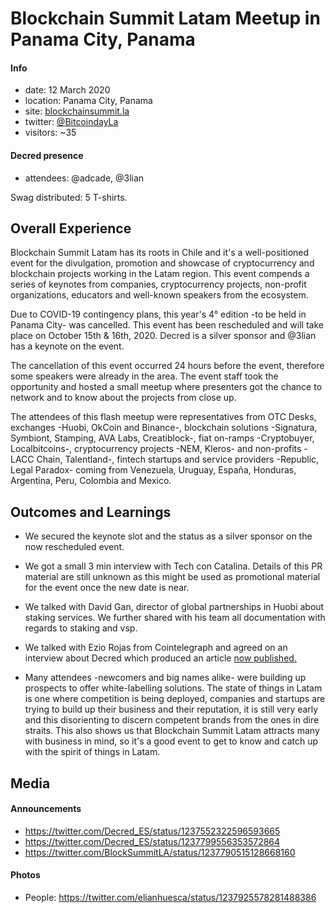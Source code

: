 # Blockchain Summit Latam Meetup in Panama City, Panama

#### Info

- date: 12 March 2020
- location: Panama City, Panama
- site: [blockchainsummit.la](https://www.blockchainsummit.la/)
- twitter: [@BitcoindayLa](https://twitter.com/BitcoindayLa)
- visitors: ~35

#### Decred presence

- attendees: @adcade, @3lian

Swag distributed: 5 T-shirts.

## Overall Experience

Blockchain Summit Latam has its roots in Chile and it's a well-positioned event for the divulgation, promotion and showcase of cryptocurrency and blockchain projects working in the Latam region. This event compends a series of keynotes from companies, cryptocurrency projects, non-profit organizations, educators and well-known speakers from the ecosystem.

Due to COVID-19 contingency plans, this year's 4° edition -to be held in Panama City- was cancelled. This event has been rescheduled and will take place on October 15th & 16th, 2020. Decred is a silver sponsor and @3lian has a keynote on the event.

The cancellation of this event occurred 24 hours before the event, therefore some speakers were already in the area. The event staff took the opportunity and hosted a small meetup where presenters got the chance to network and to know about the projects from close up.

The attendees of this flash meetup were representatives from OTC Desks, exchanges -Huobi, OkCoin and Binance-, blockchain solutions -Signatura, Symbiont, Stamping, AVA Labs, Creatiblock-, fiat on-ramps -Cryptobuyer, Localbitcoins-, cryptocurrency projects -NEM, Kleros- and non-profits -LACC Chain, Talentland-, fintech startups and service providers -Republic, Legal Paradox- coming from Venezuela, Uruguay, España, Honduras, Argentina, Peru, Colombia and Mexico.

## Outcomes and Learnings

- We secured the keynote slot and the status as a silver sponsor on the now rescheduled event.

- We got a small 3 min interview with Tech con Catalina. Details of this PR material are still unknown as this might be used as promotional material for the event once the new date is near.

- We talked with David Gan, director of global partnerships in Huobi about staking services. We further shared with his team all documentation with regards to staking and vsp. 

- We talked with Ezio Rojas from Cointelegraph and agreed on an interview about Decred which produced an article [now published.](https://es.cointelegraph.com/news/decred-how-does-your-development-continue-during-the-bear-market)

- Many attendees -newcomers and big names alike- were building up prospects to offer white-labelling solutions. The state of things in Latam is one where competition is being deployed, companies and startups are trying to build up their business and their reputation, it is still very early and this disorienting to discern competent brands from the ones in dire straits. This also shows us that Blockchain Summit Latam attracts many with business in mind, so it's a good event to get to know and catch up with the spirit of things in Latam.

## Media

#### Announcements

- https://twitter.com/Decred_ES/status/1237552322596593665
- https://twitter.com/Decred_ES/status/1237799556353572864
- https://twitter.com/BlockSummitLA/status/1237790515128668160
 
#### Photos

- People: https://twitter.com/elianhuesca/status/1237925578281488386
